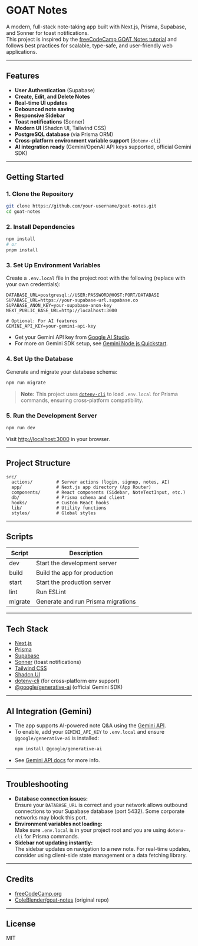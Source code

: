 # GOAT Notes

A modern, full-stack note-taking app built with Next.js, Prisma, Supabase, and Sonner for toast notifications.  
This project is inspired by the [freeCodeCamp GOAT Notes tutorial](https://www.youtube.com/watch?v=6ChzCaljcaI) and follows best practices for scalable, type-safe, and user-friendly web applications.

---

## Features

- **User Authentication** (Supabase)
- **Create, Edit, and Delete Notes**
- **Real-time UI updates**
- **Debounced note saving**
- **Responsive Sidebar**
- **Toast notifications** (Sonner)
- **Modern UI** (Shadcn UI, Tailwind CSS)
- **PostgreSQL database** (via Prisma ORM)
- **Cross-platform environment variable support** (`dotenv-cli`)
- **AI integration ready** (Gemini/OpenAI API keys supported, official Gemini SDK)

---

## Getting Started

### 1. Clone the Repository

```sh
git clone https://github.com/your-username/goat-notes.git
cd goat-notes
```

### 2. Install Dependencies

```sh
npm install
# or
pnpm install
```

### 3. Set Up Environment Variables

Create a `.env.local` file in the project root with the following (replace with your own credentials):

```env
DATABASE_URL=postgresql://USER:PASSWORD@HOST:PORT/DATABASE
SUPABASE_URL=https://your-supabase-url.supabase.co
SUPABASE_ANON_KEY=your-supabase-anon-key
NEXT_PUBLIC_BASE_URL=http://localhost:3000

# Optional: For AI features
GEMINI_API_KEY=your-gemini-api-key
```

- Get your Gemini API key from [Google AI Studio](https://aistudio.google.com/apikey).
- For more on Gemini SDK setup, see [Gemini Node.js Quickstart](https://ai.google.dev/gemini-api/docs/quickstart?lang=node).

### 4. Set Up the Database

Generate and migrate your database schema:

```sh
npm run migrate
```

> **Note:** This project uses [`dotenv-cli`](https://www.npmjs.com/package/dotenv-cli) to load `.env.local` for Prisma commands, ensuring cross-platform compatibility.

### 5. Run the Development Server

```sh
npm run dev
```

Visit [http://localhost:3000](http://localhost:3000) in your browser.

---

## Project Structure

```
src/
  actions/         # Server actions (login, signup, notes, AI)
  app/             # Next.js app directory (App Router)
  components/      # React components (Sidebar, NoteTextInput, etc.)
  db/              # Prisma schema and client
  hooks/           # Custom React hooks
  lib/             # Utility functions
  styles/          # Global styles
```

---

## Scripts

| Script      | Description                        |
|-------------|------------------------------------|
| dev         | Start the development server       |
| build       | Build the app for production       |
| start       | Start the production server        |
| lint        | Run ESLint                         |
| migrate     | Generate and run Prisma migrations |

---

## Tech Stack

- [Next.js](https://nextjs.org/)
- [Prisma](https://www.prisma.io/)
- [Supabase](https://supabase.com/)
- [Sonner](https://sonner.emilkowal.ski/) (toast notifications)
- [Tailwind CSS](https://tailwindcss.com/)
- [Shadcn UI](https://ui.shadcn.com/)
- [dotenv-cli](https://www.npmjs.com/package/dotenv-cli) (for cross-platform env support)
- [@google/generative-ai](https://www.npmjs.com/package/@google/generative-ai) (official Gemini SDK)

---

## AI Integration (Gemini)

- The app supports AI-powered note Q&A using the [Gemini API](https://ai.google.dev/gemini-api/docs/quickstart?lang=node).
- To enable, add your `GEMINI_API_KEY` to `.env.local` and ensure `@google/generative-ai` is installed:
  ```sh
  npm install @google/generative-ai
  ```
- See [Gemini API docs](https://ai.google.dev/gemini-api/docs/libraries?lang=node) for more info.

---

## Troubleshooting

- **Database connection issues:**  
  Ensure your `DATABASE_URL` is correct and your network allows outbound connections to your Supabase database (port 5432). Some corporate networks may block this port.
- **Environment variables not loading:**  
  Make sure `.env.local` is in your project root and you are using `dotenv-cli` for Prisma commands.
- **Sidebar not updating instantly:**  
  The sidebar updates on navigation to a new note. For real-time updates, consider using client-side state management or a data fetching library.

---

## Credits

- [freeCodeCamp.org](https://www.youtube.com/@freecodecamp)
- [ColeBlender/goat-notes](https://github.com/ColeBlender/goat-notes) (original repo)

---

## License

MIT
